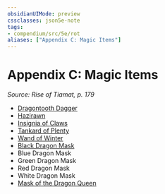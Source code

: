 ```yaml
---
obsidianUIMode: preview
cssclasses: json5e-note
tags:
- compendium/src/5e/rot
aliases: ["Appendix C: Magic Items"]
---
```

# Appendix C: Magic Items
*Source: Rise of Tiamat, p. 179* 

- [Dragontooth Dagger](/3-Mechanics/CLI/items/dragontooth-dagger-rot.md)  
- [Hazirawn](/3-Mechanics/CLI/items/hazirawn-hotdq.md)  
- [Insignia of Claws](/3-Mechanics/CLI/items/insignia-of-claws-hotdq.md)  
- [Tankard of Plenty](/3-Mechanics/CLI/items/tankard-of-plenty-hotdq.md)  
- [Wand of Winter](/3-Mechanics/CLI/items/wand-of-winter-hotdq.md)  
- [Black Dragon Mask](/3-Mechanics/CLI/items/black-dragon-mask-hotdq.md)  
- Blue Dragon Mask  
- Green Dragon Mask  
- Red Dragon Mask  
- White Dragon Mask  
- [Mask of the Dragon Queen](/3-Mechanics/CLI/items/mask-of-the-dragon-queen-rot.md)
